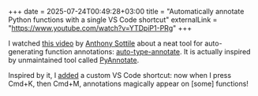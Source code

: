 +++
date = 2025-07-24T00:49:28+03:00
title = "Automatically annotate Python functions with a single VS Code shortcut"
externalLink = "https://www.youtube.com/watch?v=YTDpiP1-PRg"
+++

I watched [this video](https://www.youtube.com/watch?v=YTDpiP1-PRg) by [Anthony Sottile](https://github.com/asottile) about a neat tool for auto-generating function annotations: [auto-type-annotate](https://github.com/getsentry/auto-type-annotate). It is actually inspired by unmaintained tool called [PyAnnotate](https://github.com/dropbox/pyannotate).

Inspired by it, I [added](https://github.com/vrslev/dotfiles/compare/955fa16aef44ab094c598028352b088b10954666...68f096e10f46dcdfb5f55c4552cbe26616a28c47) a custom VS Code shortcut: now when I press Cmd+K, then Cmd+M, annotations magically appear on \[some] functions!
